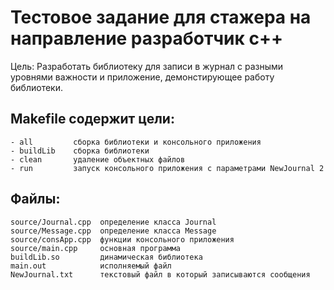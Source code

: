 # Тестовое задание для стажера на направление разработчик с++

Цель:   Разработать библиотеку для записи в журнал с разными уровнями важности и приложение, демонстирующее работу библиотеки.

## Makefile содержит цели:
    - all         сборка библиотеки и консольного приложения
    - buildLib    сборка библиотеки
    - clean       удаление объектных файлов
    - run         запуск консольного приложения с параметрами NewJournal 2


## Файлы:
    source/Journal.cpp  определение класса Journal
    source/Message.cpp  определение класса Message
    source/consApp.cpp  функции консольного приложения
    source/main.cpp     основная программа
    buildLib.so         динамическая библиотека
    main.out            исполняемый файл
    NewJournal.txt      текстовый файл в который записываются сообщения 

